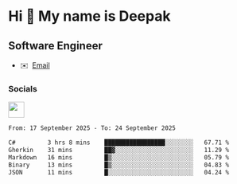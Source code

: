 Hi 👋 My name is Deepak
=======================

Software Engineer
-----------------
* ✉️  [Email](mailto:kumar.neu19@gmail.com)


### Socials

<p align="left"><a href="https://www.linkedin.com/in/deepak94kumar" target="_blank" rel="noreferrer"><img src="https://raw.githubusercontent.com/danielcranney/readme-generator/main/public/icons/socials/linkedin.svg" width="32" height="32" /></a></p>

<!--START_SECTION:waka-->

```txt
From: 17 September 2025 - To: 24 September 2025

C#         3 hrs 8 mins    █████████████████░░░░░░░░   67.71 %
Gherkin    31 mins         ██▓░░░░░░░░░░░░░░░░░░░░░░   11.29 %
Markdown   16 mins         █▒░░░░░░░░░░░░░░░░░░░░░░░   05.79 %
Binary     13 mins         █▒░░░░░░░░░░░░░░░░░░░░░░░   04.83 %
JSON       11 mins         █░░░░░░░░░░░░░░░░░░░░░░░░   04.24 %
```

<!--END_SECTION:waka-->
